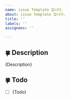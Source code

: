 ```yaml
---
name: issue Template 입니다.
about: issue Template 입니다.
title: ''
labels: ''
assignees: ''

---
```


## 🍀 Description

{Description}

## 🍀 Todo
- [ ] {Todo}
